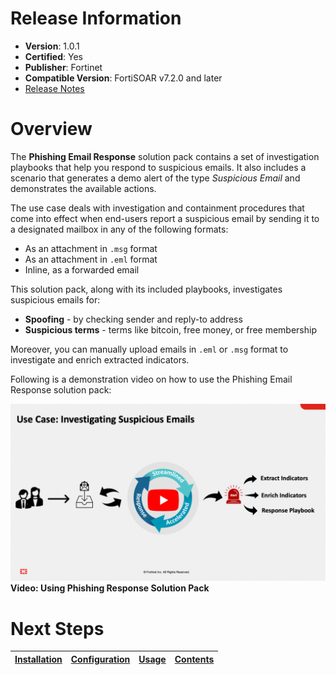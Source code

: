 # Release Information

- **Version**:  1.0.1
- **Certified**: Yes
- **Publisher**: Fortinet
- **Compatible Version**: FortiSOAR v7.2.0 and later
- [Release Notes](./release_notes.md)

# Overview

The **Phishing Email Response** solution pack contains a set of investigation playbooks that help you respond to suspicious emails. It also includes a scenario that generates a demo alert of the type *Suspicious Email* and demonstrates the available actions.

The use case deals with investigation and containment procedures that come into effect when end-users report a suspicious email by sending it to a designated mailbox in any of the following formats:

- As an attachment in `.msg` format
- As an attachment in `.eml` format
- Inline, as a forwarded email

This solution pack, along with its included playbooks, investigates suspicious emails for:
- **Spoofing** - by checking sender and reply-to address
- **Suspicious terms** - terms like bitcoin, free money, or free membership

Moreover, you can manually upload emails in `.eml` or `.msg` format to investigate and enrich extracted indicators.

Following is a demonstration video on how to use the Phishing Email Response solution pack:

[![](./docs/res/phishing-email-response-thumbnail.png)](https://www.youtube.com/watch?v=Ch6yTGiES7I)
**Video: Using Phishing Response Solution Pack**

# Next Steps

| [Installation](./docs/setup.md#installation) | [Configuration](./docs/setup.md#configuration) | [Usage](./docs/usage.md) | [Contents](./docs/contents.md) |
|----------------------------------------------|------------------------------------------------|--------------------------|--------------------------------|